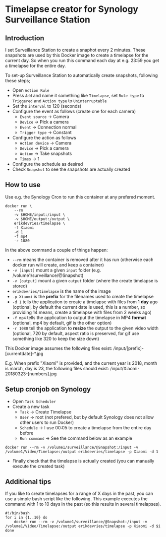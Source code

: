 # Timelapse creator for Synology Surveillance Station

## Introduction
I set Surveillance Station to create a snaphot every 2 minutes. These snapshots are used by this Docker image to create a timelapse for the current day. So when you run this command each day at e.g. 23:59 you get a timelapse for the entire day.

To set-up Surveillance Station to automatically create snapshots, following these steps;
* Open `Action Rule`
* Press `Add` and name it something like `Timelapse`, set `Rule type` to `Triggered` and `Action type` to `Uninterruptable`
* Set the `interval` to 120 (seconds)
* Configure the event as follows (create one for each camera)
    * `Event source` -> Camera
    * `Device` -> Pick a camera
    * `Event` -> Connection normal
    * `Trigger type` -> Constant
* Configure the action as follows
    * `Action device` -> Camera
    * `Device` -> Pick a camera
    * `Action` -> Take snapshots
    * `Times` -> 1
* Configure the schedule as desired
* Check `Snapshot` to see the snapshots are actually created

## How to use

Use e.g. the Synology Cron to run this container at any prefered moment.

```
docker run \
    --rm
    -v $HOME/input:/input \
    -v $HOME/output:/output \
    erikdevries/timelapse \
    -f Xiaomi
    -d 1
    -f mp4
    -r 1080
```

In the above command a couple of things happen:
* `--rm` means the container is removed after it has run (otherwise each docker run will create, and keep a container)
* `-v [input]` mount a given `input` folder (e.g. /volume1/surveillance/@Snapshot)
* `-v [output]` mount a given `output` folder (where the create timelapse is stored)
* `erikdevries/timelapse` is the name of the image
* `-p Xiaomi` is the **prefix** for the filenames used to create the timelapse
* `-d 1` tells the application to create a timelapse with files from 1 **day** ago (optional, by default the current date is used, this is a number, so providing 14 means, create a timelapse with files from 2 weeks ago)
* `-f mp4` tells the application to output the timelapse in MP4 **format** (optional, mp4 by default, gif is the other option)
* `-r 1080` tell the application to **resize** the output to the given video width (optional, 720 by default, aspect ratio is preserved, for gif use something like 320 to keep the size down)

This Docker image assumes the following files exist: /input/[prefix]-[currentdate]-*.jpg

E.g. When prefix "Xiaomi" is provided, and the current year is 2018, month is march, day is 23, the following files should exist: /input/Xiaomi-20180323-[numbers].jpg

## Setup cronjob on Synology

* Open `Task Scheduler`
* Create a new task
    * `Task` -> Create Timelapse
    * `User` -> root (not prefered, but by default Synology does not allow other users to run Docker)
    * `Schedule` -> I use 00:05 to create a timelapse from the entire day before
    * `Run command` -> See the command below as an example

``
docker run --rm -v /volume1/surveillance/@Snapshot:/input -v /volume1/Video/Timelapse:/output erikdevries/timelapse -p Xiaomi -d 1
``

* Finally check that the timelapse is actually created (you can manually execute the created task)

## Additional tips

If you like to create timelapses for a range of X days in the past, you can use a simple bash script like the following. This example executes the command with 1 to 10 days in the past (so this results in several timelapses).

```
#!/bin/bash
for i in {1..10} do
    docker run --rm -v /volume1/surveillance/@Snapshot:/input -v /volume1/Video/Timelapse:/output erikdevries/timelapse -p Xiaomi -d $i
done
```
